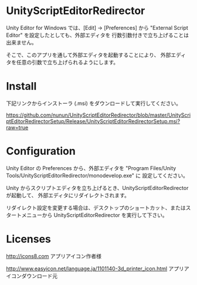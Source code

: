 UnityScriptEditorRedirector
===========================

Unity Editor for Windows では、[Edit] -> [Preferences] から
"External Script Editor" を設定したとしても、外部エディタを
行数引数付きで立ち上げることは出来ません。

そこで、このアプリを通して外部エディタを起動することにより、
外部エディタを任意の引数で立ち上げられるようにします。

Install
=======

下記リンクからインストーラ (.msi) をダウンロードして実行してください。

https://github.com/nunun/UnityScriptEditorRedirector/blob/master/UnityScriptEditorRedirectorSetup/Release/UnityScriptEditorRedirectorSetup.msi?raw=true

Configuration
=============

Unity Editor の Preferences から、外部エディタを
"Program Files/Unity Tools/UnityScriptEditorRedirector/monodevelop.exe" に
設定してください。

Unity からスクリプトエディタを立ち上げるとき、UnityScriptEditorRedirector が起動して、
外部エディタにリダイレクトされます。

リダイレクト設定を変更する場合は、デスクトップのショートカット、またはスタートメニューから
UnityScriptEditorRedirector を実行して下さい。

Licenses
========

http://icons8.com
アプリアイコン作者様

http://www.easyicon.net/language.ja/1101140-3d_printer_icon.html
アプリアイコンダウンロード元

